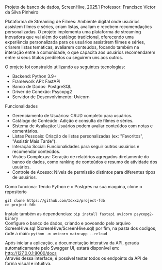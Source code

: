 Projeto de banco de dados, ScreenHive, 2025.1
Professor: Francisco Victor da Silva Pinheiro

Plataforma de Streaming de Filmes: Ambiente digital onde usuários assistem filmes e séries, criam listas, avaliam e recebem recomendações personalizadas.
O projeto implementa uma plataforma de streaming inovadora que vai além do catálogo tradicional, oferecendo uma experiência personalizada para os usuários assistirem filmes e séries, criarem listas temáticas, avaliarem conteúdos, focando também na interação entre a comunidade, o que capacita aos usuários recomendarem entre si seus títulos prediletos ou seguirem uns aos outros.

O projeto foi construído utilizando as seguintes tecnologias:
  - Backend: Python 3.9+
  - Framework API: FastAPI
  - Banco de Dados: PostgreSQL
  - Driver de Conexão: Psycopg2
  - Servidor de Desenvolvimento: Uvicorn

Funcionalidades
  - Gerenciamento de Usuários: CRUD completo para usuários.
  - Catálogo de Conteúdo: Adição e consulta de filmes e séries.
  - Sistema de Avaliação: Usuários podem avaliar conteúdos com notas e comentários.
  - Listas Pessoais: Criação de listas personalizadas (ex: "Favoritos", "Assistir Mais Tarde").
  - Interação Social: Funcionalidades para seguir outros usuários e recomendar conteúdos.
  - Visões Complexas: Geração de relatórios agregados diretamente do banco de dados, como ranking de conteúdos e resumo de atividade dos usuários.
  - Controle de Acesso: Níveis de permissão distintos para diferentes tipos de usuários.

Como funciona:
  Tendo Python e o Postgres na sua maquina, clone o repositorio
  ```
  git clone https://github.com/Icxxz/project-fdb
  cd project-fdb
  ```
  Instale também as dependencias:
  `pip install fastapi uvicorn psycopg2-binary`\
  Configure o banco de dados, criando e povoando pelo arquivo ScreenHive.sql (ScreenHive/ScreenHive.sql)
  por fim, na pasta dos codigos, rode a main:
  `python -m uvicorn main:app --reload`

Após iniciar a aplicação, a documentação interativa da API, gerada automaticamente pelo Swagger UI, estará disponível em:\
http://127.0.0.1:8000/docs \
Através dessa interface, é possível testar todos os endpoints da API de forma visual e intuitiva.
